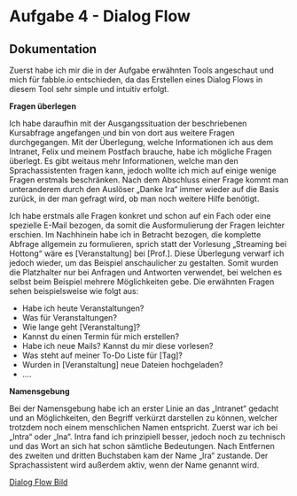 # Aufgabe 4 - Dialog Flow
## Dokumentation
Zuerst habe ich mir die in der Aufgabe erwähnten Tools angeschaut und mich für fabble.io entschieden, da das Erstellen eines Dialog Flows in diesem Tool sehr simple und intuitiv 
erfolgt. 

**Fragen überlegen**

Ich habe daraufhin mit der Ausgangssituation der beschriebenen Kursabfrage angefangen und bin von dort aus weitere Fragen durchgegangen. 
Mit der Überlegung, welche Informationen ich aus dem Intranet, Felix und meinem Postfach brauche, habe ich mögliche Fragen überlegt. 
Es gibt weitaus mehr Informationen, welche man den Sprachassistenten fragen kann, jedoch wollte ich mich auf einige wenige Fragen erstmals beschränken. 
Nach dem Abschluss einer Frage kommt man unteranderem durch den Auslöser „Danke Ira“ immer wieder auf die Basis zurück, in der man gefragt wird, ob man noch weitere Hilfe benötigt. 

Ich habe erstmals alle Fragen konkret und schon auf ein Fach oder eine spezielle E-Mail bezogen, da somit die Ausformulierung der Fragen leichter erschien. 
Im Nachhinein habe ich in Betracht bezogen, die komplette Abfrage allgemein zu formulieren, sprich statt der Vorlesung „Streaming bei Hottong“ wäre es [Veranstaltung] bei [Prof.]. 
Diese Überlegung verwarf ich jedoch wieder, um das Beispiel anschaulicher zu gestalten. Somit wurden die Platzhalter nur bei Anfragen und Antworten verwendet, 
bei welchen es selbst beim Beispiel mehrere Möglichkeiten gebe. Die erwähnten Fragen sehen beispielsweise wie folgt aus:
-	Habe ich heute Veranstaltungen?
-	Was für Veranstaltungen? 
-	Wie lange geht [Veranstaltung]? 
-	Kannst du einen Termin für mich erstellen? 
-	Habe ich neue Mails? Kannst du mir diese vorlesen? 
-	Was steht auf meiner To-Do Liste für [Tag]? 
-	Wurden in [Veranstaltung] neue Dateien hochgeladen? 
-	…. 

**Namensgebung**

Bei der Namensgebung habe ich an erster Linie an das „Intranet“ gedacht und an Möglichkeiten, den Begriff verkürzt darstellen zu können, welcher trotzdem noch einem 
menschlichen Namen entspricht. Zuerst war ich bei „Intra“ oder „Ina“. Intra fand ich prinzipiell besser, jedoch noch zu technisch und das Wort an sich hat schon 
sämtliche Bedeutungen. Nach Entfernen des zweiten und dritten Buchstaben kam der Name „Ira“ zustande. Der Sprachassistent wird außerdem aktiv, wenn der Name genannt wird. 

[Dialog Flow Bild](https://anastasiahirt.github.io/IFD-WiSe20-21/task4/DialogFlow.png)
